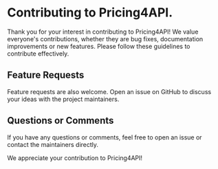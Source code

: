 # Contributing to Pricing4API.

Thank you for your interest in contributing to Pricing4API! We value everyone's contributions, whether they are bug fixes, documentation improvements or new features. Please follow these guidelines to contribute effectively.

## Feature Requests

Feature requests are also welcome. Open an issue on GitHub to discuss your ideas with the project maintainers.

## Questions or Comments

If you have any questions or comments, feel free to open an issue or contact the maintainers directly.

We appreciate your contribution to Pricing4API!